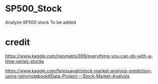 # SP500_Stock
Analyze SP500 stock
To be added

# credit
https://www.kaggle.com/neomatrix369/everything-you-can-do-with-a-time-series-stocks

https://www.kaggle.com/faressayah/stock-market-analysis-prediction-using-lstm/notebook#Data-Project---Stock-Market-Analysis
